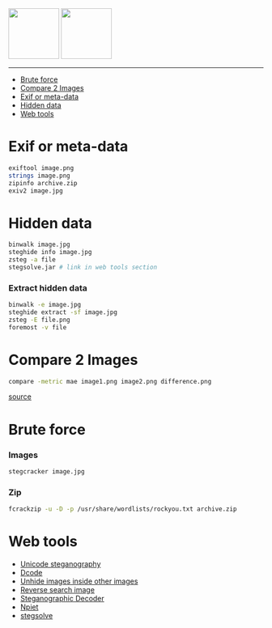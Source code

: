 <img height="100px" src="https://user-images.githubusercontent.com/28403617/172732375-620951b9-2edf-4ed6-952b-0199a7ce0721.svg#gh-light-mode-only" />
<img height="100px" src="https://user-images.githubusercontent.com/28403617/172732374-0737b581-3054-42e7-b3ba-b15b4a75253e.svg#gh-dark-mode-only" />

---

- [Brute force](#brute-force)
- [Compare 2 Images](#compare-2-images)
- [Exif or meta-data](#exif-or-meta-data)
- [Hidden data](#hidden-data)
- [Web tools](#web-tools)

# Exif or meta-data
```bash
exiftool image.png
strings image.png
zipinfo archive.zip
exiv2 image.jpg
```

# Hidden data
```bash
binwalk image.jpg
steghide info image.jpg
zsteg -a file
stegsolve.jar # link in web tools section
```

### Extract hidden data
```bash
binwalk -e image.jpg
steghide extract -sf image.jpg
zsteg -E file.png
foremost -v file
```

# Compare 2 Images
```bash
compare -metric mae image1.png image2.png difference.png
```
[source](https://www.imagemagick.org/script/compare.php)

# Brute force
### Images
```bash
stegcracker image.jpg
```

### Zip
```bash
fcrackzip -u -D -p /usr/share/wordlists/rockyou.txt archive.zip
```

# Web tools

- [Unicode steganography](https://www.irongeek.com/i.php?page=security/unicode-steganography-homoglyph-encoder)
- [Dcode](https://www.dcode.fr/)
- [Unhide images inside other images](https://incoherency.co.uk/image-steganography/#unhide)
- [Reverse search image](https://tineye.com/)
- [Steganographic Decoder](https://futureboy.us/stegano/decinput.html)
- [Npiet](https://www.bertnase.de/npiet/npiet-execute.php)
- [stegsolve](https://github.com/eugenekolo/sec-tools/tree/master/stego/stegsolve/stegsolve)
